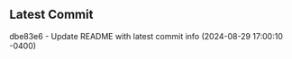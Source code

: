 
## Latest Commit
dbe83e6 - Update README with latest commit info (2024-08-29 17:00:10 -0400) <Yunxi-Zhou>
